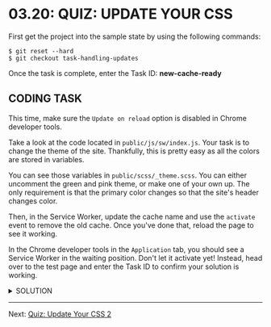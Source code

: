 # 03.20: QUIZ: UPDATE YOUR CSS
First get the project into the sample state by using the following commands:

```shell
$ git reset --hard
$ git checkout task-handling-updates
```

Once the task is complete, enter the Task ID: **new-cache-ready**

## CODING TASK
This time, make sure the `Update on reload` option is disabled in Chrome developer tools.

Take a look at the code located in `public/js/sw/index.js`. Your task is to change the theme of the site. Thankfully, this is pretty easy as all the colors are stored in variables.

You can see those variables in `public/scss/_theme.scss`. You can either uncomment the green and pink theme, or make one of your own up. The only requirement is that the primary color changes so that the site's header changes color.

Then, in the Service Worker, update the cache name and use the `activate` event to remove the old cache. Once you've done that, reload the page to see it working.

In the Chrome developer tools in the `Application` tab, you should see a Service Worker in the waiting position. Don't let it activate yet! Instead, head over to the test page and enter the Task ID to confirm your solution is working.

<details>
  <summary>SOLUTION</summary>
  <p>
    ```js
    var staticCacheName = 'wittr-static-v2';
    
    self.addEventListener('install', function(event) {
      event.waitUntil(
        caches.open(staticCacheName)
          .then(function(cache) {
            return cache.addAll([
              '/',
              'js/main.js',
              'css/main.css',
              'imgs/icon.png',
              'https://fonts.gstatic.com/s/roboto/v15/2UX7WLTfW3W8TclTUvlFyQ.woff',
              'https://fonts.gstatic.com/s/roboto/v15/d-6IYplOFocCacKzxwXSOD8E0i7KZn-EPnyo3HZu7kw.woff'
            ]);
          })
      );
    });
    
    // The easy way:
    // self.addEventListener('activate', function(event) {
    //   event.waitUntil(
    //     caches.delete('wittr-static-v1')
    //   );
    // });
    
    // The scalable and safer way:
    self.addEventListener('activate', function(event) {
      event.waitUntil(
        caches.keys()
          .then(function(cacheNames) {
            return Promise.all(
              cacheNames.filter(function(cacheName) {
                return cachName.startsWith('witter-') && cacheName !== staticCacheName;
              }).map(function(cacheName) {
                return caches.delete(cacheName);
              })
            );
          })
      );
    })
    
    self.addEventListener('fetch', function(event) {
      event.respondWith(
        caches.match(event.request)
          .then(function(response) {
            return response || fetch(event.request);
          })
      );
    });
    ```
    
    First we get all the caches keys. This returns a promise with the cache names. We return `Promise.all` which takes an array of `Promises` and waits for them all to resolve.
    
    We filter the cache names because we only care about caches that start with `wittr-` and do not equal the `staticCacheName` (the name of our current cache).
    
    Then we `map` over the filtered results, deleting each of those caches.
  </p>
</details>

- - -

Next: [Quiz: Update Your CSS 2](./21-quiz-update-css-2.md)